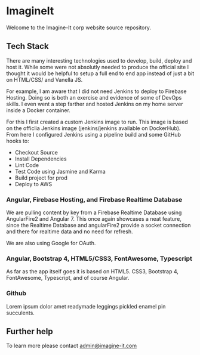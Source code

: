 # ImagineIt

Welcome to the Imagine-It corp website source repository.


## Tech Stack

There are many interesting technologies used to develop, build, deploy and host it.  While some were not absolutly needed to
produce the official site I thought it would be helpful to setup a full end to end app instead of just a bit on HTML/CSS/ and Vanella JS.

For example, I am aware that I did not need Jenkins to deploy to Firebase Hosting.  Doing so is both an exercise and evidence of
some of DevOps skills.  I even went a step farther and hosted Jenkins on my home server inside a Docker container.

For this I first created a custom Jenkins image to run.  This image is based on the officlia Jenkins image
(jenkins/jenkins available on DockerHub).  From here I configured Jenkins using a pipeline build and some GitHub hooks to:
- Checkout Source
- Install Dependencies
- Lint Code
- Test Code using Jasmine and Karma
- Build project for prod
- Deploy to AWS

### Angular, Firebase Hosting, and Firebase Realtime Database
We are pulling content by key from a Firebase Realtime Database using AngularFire2
and Angular 7.  This once again showcases a neat feature, since the Realtime Database and angularFire2 provide a socket connection
and there for realtime data and no need for refresh.

We are also using Google for OAuth.

### Angular, Bootstrap 4, HTML5/CSS3, FontAwesome, Typescript
As far as the app itself goes it is based on HTML5. CSS3, Bootstrap 4, FontAwesome, Typescript, and of course Angular.


### Github
Lorem ipsum dolor amet readymade leggings pickled enamel pin succulents.

## Further help

To learn more please contact admin@imagine-it.com
